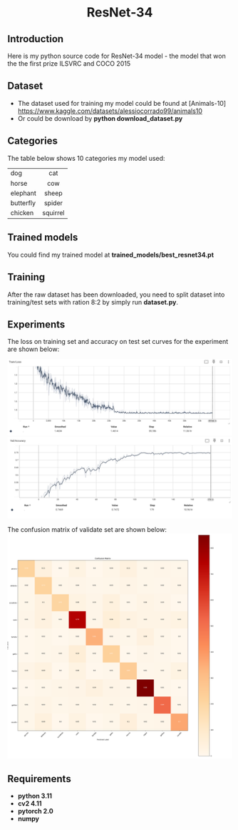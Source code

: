 <p align="center">
 <h1 align="center">ResNet-34</h1>
</p>


## Introduction
Here is my python source code for ResNet-34 model - the model that won the the first prize ILSVRC and COCO 2015

## Dataset
* The dataset used for training my model could be found at [Animals-10] https://www.kaggle.com/datasets/alessiocorrado99/animals10 
* Or could be download by **python download_dataset.py**

## Categories
The table below shows 10 categories my model used:

|           |           | 
|-----------|:-----------:|
|    dog    |    cat    |  
|   horse   |    cow    |  
|  elephant |   sheep   |  
| butterfly |   spider  | 
|  chicken  |  squirrel | 

## Trained models
You could find my trained model at **trained_models/best_resnet34.pt**

## Training
After the raw dataset has been downloaded, you need to split dataset into training/test sets with ration 8:2 by simply run **dataset.py**.

## Experiments
The loss on training set and accuracy on test set curves for the experiment are shown below:

<img src="demo/train_loss.jpg" width="800"> 
<img src="demo/val_acc.jpg" width="800"> 

The confusion matrix of validate set are shown below:
<img src="demo/confusion_matrix.png" width="800"> 


## Requirements
* **python 3.11**
* **cv2 4.11**
* **pytorch 2.0** 
* **numpy**
